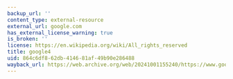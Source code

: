 ```yaml
---
backup_url: ''
content_type: external-resource
external_url: google.com
has_external_license_warning: true
is_broken: ''
license: https://en.wikipedia.org/wiki/All_rights_reserved
title: google4
uid: 864c6df8-62db-4146-81af-49b90e286488
wayback_url: https://web.archive.org/web/20241001155240/https://www.google.com/
---
```

